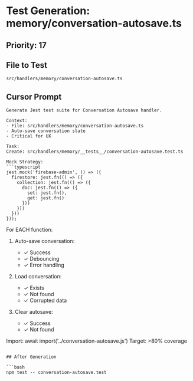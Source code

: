 # Test Generation: memory/conversation-autosave.ts

## Priority: 17

## File to Test
`src/handlers/memory/conversation-autosave.ts`

## Cursor Prompt

```
Generate Jest test suite for Conversation Autosave handler.

Context:
- File: src/handlers/memory/conversation-autosave.ts
- Auto-save conversation state
- Critical for UX

Task:
Create: src/handlers/memory/__tests__/conversation-autosave.test.ts

Mock Strategy:
```typescript
jest.mock('firebase-admin', () => ({
  firestore: jest.fn(() => ({
    collection: jest.fn(() => ({
      doc: jest.fn(() => ({
        set: jest.fn(),
        get: jest.fn()
      }))
    }))
  }))
}));
```

For EACH function:
1. Auto-save conversation:
   - ✓ Success
   - ✓ Debouncing
   - ✓ Error handling

2. Load conversation:
   - ✓ Exists
   - ✓ Not found
   - ✓ Corrupted data

3. Clear autosave:
   - ✓ Success
   - ✓ Not found

Import: await import('../conversation-autosave.js')
Target: >80% coverage
```

## After Generation

```bash
npm test -- conversation-autosave.test
```
